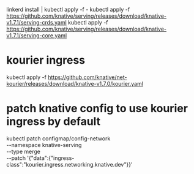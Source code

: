 linkerd install | kubectl apply -f -
kubectl apply -f https://github.com/knative/serving/releases/download/knative-v1.7.1/serving-crds.yaml
kubectl apply -f https://github.com/knative/serving/releases/download/knative-v1.7.1/serving-core.yaml
# kourier ingress
kubectl apply -f https://github.com/knative/net-kourier/releases/download/knative-v1.7.0/kourier.yaml
# patch knative config to use kourier ingress by default
kubectl patch configmap/config-network \
  --namespace knative-serving \
  --type merge \
  --patch '{"data":{"ingress-class":"kourier.ingress.networking.knative.dev"}}'
